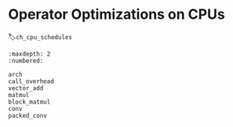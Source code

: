 # Operator Optimizations on CPUs
:label:`ch_cpu_schedules`

```toc
:maxdepth: 2
:numbered:

arch
call_overhead
vector_add
matmul
block_matmul
conv
packed_conv
```
